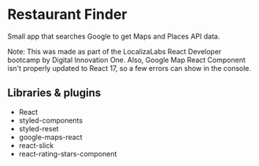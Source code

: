 # Restaurant Finder

Small app that searches Google to get Maps and Places API data.

Note: This was made as part of the LocalizaLabs React Developer bootcamp by Digital Innovation One. Also, Google Map React Component isn't properly updated to React 17, so a few errors can show in the console.

## Libraries & plugins

- React
- styled-components
- styled-reset
- google-maps-react
- react-slick
- react-rating-stars-component
